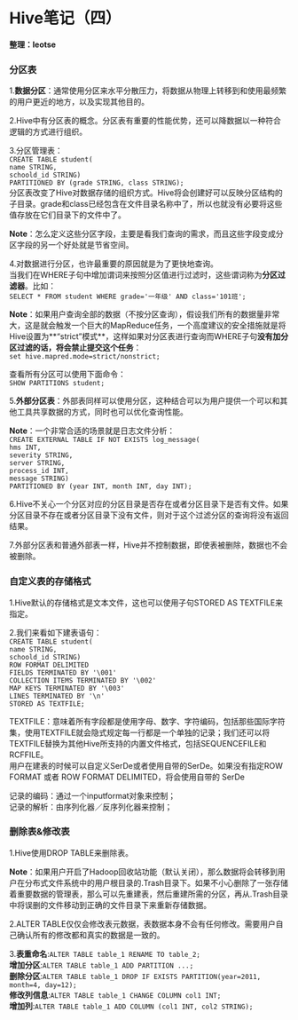 # Hive笔记（四）
__整理：leotse__

### 分区表
1.**数据分区**：通常使用分区来水平分散压力，将数据从物理上转移到和使用最频繁的用户更近的地方，以及实现其他目的。

2.Hive中有分区表的概念。分区表有重要的性能优势，还可以降数据以一种符合逻辑的方式进行组织。

3.分区管理表：  
`CREATE TABLE student(`  
`name STRING,`  
`schoold_id STRING)`  
`PARTITIONED BY (grade STRING, class STRING);`  
分区表改变了Hive对数据存储的组织方式。Hive将会创建好可以反映分区结构的子目录。grade和class已经包含在文件目录名称中了，所以也就没有必要将这些值存放在它们目录下的文件中了。

**Note**：怎么定义这些分区字段，主要是看我们查询的需求，而且这些字段变成分区字段的另一个好处就是节省空间。

4.对数据进行分区，也许最重要的原因就是为了更快地查询。  
当我们在WHERE子句中增加谓词来按照分区值进行过滤时，这些谓词称为**分区过滤器**。比如：  
`SELECT * FROM student WHERE grade='一年级' AND class='101班';`  

**Note**：如果用户查询全部的数据（不按分区查询），假设我们所有的数据量非常大，这是就会触发一个巨大的MapReduce任务，一个高度建议的安全措施就是将Hive设置为**“strict”模式**，这样如果对分区表进行查询而WHERE子句**没有加分区过滤的话，将会禁止提交这个任务**：  
`set hive.mapred.mode=strict/nonstrict;`

查看所有分区可以使用下面命令：  
`SHOW PARTITIONS student;`

5.**外部分区表**：外部表同样可以使用分区，这种结合可以为用户提供一个可以和其他工具共享数据的方式，同时也可以优化查询性能。

**Note**：一个非常合适的场景就是日志文件分析：  
`CREATE EXTERNAL TABLE IF NOT EXISTS log_message(`  
`hms INT,`  
`severity STRING,`  
`server STRING,`  
`process_id INT,`  
`message STRING)`  
`PARTITIONED BY (year INT, month INT, day INT);`

6.Hive不关心一个分区对应的分区目录是否存在或者分区目录下是否有文件。如果分区目录不存在或者分区目录下没有文件，则对于这个过滤分区的查询将没有返回结果。

7.外部分区表和普通外部表一样，Hive并不控制数据，即使表被删除，数据也不会被删除。

### 自定义表的存储格式
1.Hive默认的存储格式是文本文件，这也可以使用子句STORED AS TEXTFILE来指定。

2.我们来看如下建表语句：  
`CREATE TABLE student(`  
`name STRING,`  
`schoold_id STRING)`  
`ROW FORMAT DELIMITED`  
`FIELDS TERMINATED BY '\001'`  
`COLLECTION ITEMS TERMINATED BY '\002'`  
`MAP KEYS TERMINATED BY '\003'`  
`LINES TERMINATED BY '\n'`   
`STORED AS TEXTFILE;`  
  
TEXTFILE：意味着所有字段都是使用字母、数字、字符编码，包括那些国际字符集，使用TEXTFILE就会隐式规定每一行都是一个单独的记录；我们还可以将TEXTFILE替换为其他Hive所支持的内置文件格式，包括SEQUENCEFILE和RCFFILE。    
用户在建表的时候可以自定义SerDe或者使用自带的SerDe。如果没有指定ROW FORMAT 或者 ROW FORMAT DELIMITED，将会使用自带的 SerDe

记录的编码：通过一个inputformat对象来控制；  
记录的解析：由序列化器／反序列化器来控制；

### 删除表&修改表
1.Hive使用DROP TABLE来删除表。

**Note**：如果用户开启了Hadoop回收站功能（默认关闭），那么数据将会转移到用户在分布式文件系统中的用户根目录的.Trash目录下。如果不小心删除了一张存储着重要数据的管理表，那么可以先重建表，然后重建所需的分区，再从.Trash目录中将误删的文件移动到正确的文件目录下来重新存储数据。

2.ALTER TABLE仅仅会修改表元数据，表数据本身不会有任何修改。需要用户自己确认所有的修改都和真实的数据是一致的。

3.**表重命名**:`ALTER TABLE table_1 RENAME TO table_2;`  
**增加分区**:`ALTER TABLE table_1 ADD PARTITION ...;`  
**删除分区**:`ALTER TABLE table_1 DROP IF EXISTS PARTITION(year=2011, month=4, day=12);`  
**修改列信息**:`ALTER TABLE table_1 CHANGE COLUMN col1 INT;`   
**增加列**:`ALTER TABLE table_1 ADD COLUMN (col1 INT, col2 STRING);`  

